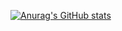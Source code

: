 [![Anurag's GitHub stats](https://github-readme-stats.vercel.app/api?username=PietroBossolasco&count_private=true&show_icons=true&theme=onedark&hide=contribs,prs)](https://github.com/anuraghazra/github-readme-stats)
<!---
PietroBossolasco/PietroBossolasco is a ✨ special ✨ repository because its `README.md` (this file) appears on your GitHub profile.
You can click the Preview link to take a look at your changes.
--->
